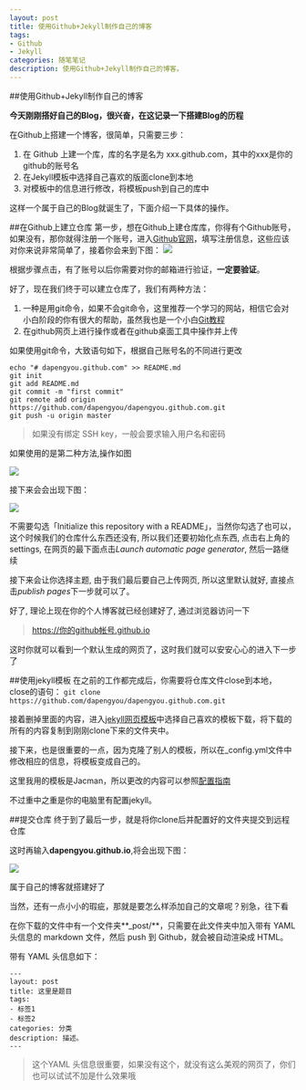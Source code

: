 ```yaml
---
layout: post
title: 使用Github+Jekyll制作自己的博客
tags:
- Github
- Jekyll
categories: 随笔笔记
description: 使用Github+Jekyll制作自己的博客。
---
```

##使用Github+Jekyll制作自己的博客

**今天刚刚搭好自己的Blog，很兴奋，在这记录一下搭建Blog的历程**

在Github上搭建一个博客，很简单，只需要三步：
	
1. 在 Github 上建一个库，库的名字是名为 xxx.github.com，其中的xxx是你的github的账号名
2. 在Jekyll模板中选择自己喜欢的版面clone到本地
3. 对模板中的信息进行修改，将模板push到自己的库中

这样一个属于自己的Blog就诞生了，下面介绍一下具体的操作。

##在Github上建立仓库
第一步，想在Github上建仓库库，你得有个Github账号，如果没有，那你就得注册一个账号，进入[Github官网](https://github.com)，填写注册信息，这些应该对你来说非常简单了，接着你会来到下图：
![](http://img.blog.csdn.net/20160727002237540)

根据步骤点击，有了账号以后你需要对你的邮箱进行验证，**一定要验证**。

好了，现在我们终于可以建立仓库了，我们有两种方法：

1. 一种是用git命令，如果不会git命令，这里推荐一个学习的网站，相信它会对小白阶段的你有很大的帮助，虽然我也是一个小白[Git教程](http://www.liaoxuefeng.com/wiki/0013739516305929606dd18361248578c67b8067c8c017b000)
2. 在github网页上进行操作或者在github桌面工具中操作并上传

如果使用git命令，大致语句如下，根据自己账号名的不同进行更改

```
echo "# dapengyou.github.com" >> README.md
git init
git add README.md
git commit -m "first commit"
git remote add origin https://github.com/dapengyou/dapengyou.github.com.git
git push -u origin master

```
>如果没有绑定 SSH key，一般会要求输入用户名和密码

如果使用的是第二种方法,操作如图

![](http://img.blog.csdn.net/20160727005408944)

接下来会会出现下图：

![](http://img.blog.csdn.net/20160727005138554)

不需要勾选「Initialize this repository with a README」，当然你勾选了也可以，这个时候我们的仓库什么东西还没有, 所以我们还要初始化点东西, 点击右上角的settings, 在网页的最下面点击*Launch automatic page generator*, 然后一路继续

接下来会让你选择主题, 由于我们最后要自己上传网页, 所以这里默认就好, 直接点击*publish pages*下一步就可以了。

好了, 理论上现在你的个人博客就已经创建好了, 通过浏览器访问一下
>https://你的github帐号.github.io

这时你就可以看到一个默认生成的网页了，这时我们就可以安安心心的进入下一步了

##使用jekyll模板
在之前的工作都完成后，你需要将仓库文件close到本地，close的语句：
`git clone https://github.com/dapengyou/dapengyou.github.com.git`


接着删掉里面的内容，进入[jekyll网页模板](http://jekyllthemes.org/)中选择自己喜欢的模板下载，将下载的所有的内容复制到刚刚clone下来的文件夹中。

接下来，也是很重要的一点，因为克隆了别人的模板，所以在_config.yml文件中修改相应的信息，将模板变成自己的。

这里我用的模板是Jacman，所以更改的内容可以参照[配置指南](http://simpleyyt.github.io/jekyll-jacman/jekyll/2015/09/20/how-to-use-jacman)

不过重中之重是你的电脑里有配置jekyll。

##提交仓库
终于到了最后一步，就是将你clone后并配置好的文件夹提交到远程仓库

这时再输入**dapengyou.github.io**,将会出现下图：

![](http://img.blog.csdn.net/20160727012830302)

属于自己的博客就搭建好了

当然，还有一点小小的瑕疵，那就是要怎么样添加自己的文章呢？别急，往下看

在你下载的文件中有一个文件夹**_post/**，只需要在此文件夹中加入带有 YAML 头信息的 markdown 文件，然后 push 到 Github，就会被自动渲染成 HTML。


带有 YAML 头信息如下：

```
---
layout: post
title: 这里是题目
tags:
- 标签1
- 标签2
categories: 分类
description: 描述。
---
```

>这个YAML 头信息很重要，如果没有这个，就没有这么美观的网页了，你们也可以试试不加是什么效果哦










